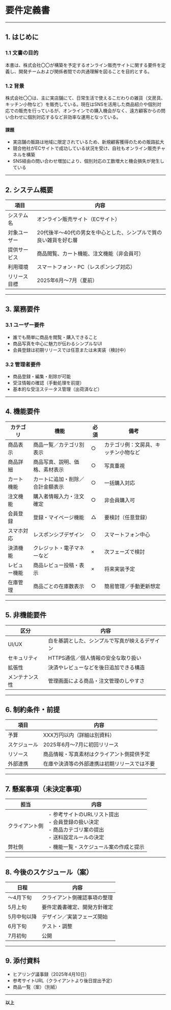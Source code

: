 # 要件定義書

---

## 1. はじめに

### 1.1 文書の目的
本書は、株式会社〇〇が構築を予定するオンライン販売サイトに関する要件を定義し、開発チームおよび関係者間での共通理解を図ることを目的とする。

### 1.2 背景
株式会社〇〇は、主に実店舗にて、日常生活で使えるこだわりの雑貨（文房具、キッチン小物など）を販売している。現在はSNSを活用した商品紹介や個別対応での販売を行っているが、オンラインでの購入機会がなく、遠方顧客からの問い合わせに個別対応するなど非効率な運用となっている。

#### 課題
- 実店舗の販路は地域に限定されているため、新規顧客獲得のための販路拡大
- 競合他社がECサイトで成功している状況を受け、自社もオンライン販売チャネルを構築
- SNS経由の問い合わせ増加により、個別対応の工数増大と機会損失が発生している

---

## 2. システム概要

| 項目 | 内容 |
|------|------|
| システム名 | オンライン販売サイト（ECサイト） |
| 対象ユーザー | 20代後半～40代の男女を中心とした、シンプルで質の良い雑貨を好む層 |
| 提供サービス | 商品閲覧、カート機能、注文機能（非会員可） |
| 利用環境 | スマートフォン・PC（レスポンシブ対応） |
| リリース目標 | 2025年6月〜7月（夏前） |

---

## 3. 業務要件

### 3.1 ユーザー要件

- 誰でも簡単に商品を閲覧・購入できること  
- 商品写真を中心に魅力が伝わるシンプルなUI  
- 会員登録は初期リリースでは任意または未実装（検討中）

### 3.2 管理者要件

- 商品登録・編集・削除が可能  
- 受注情報の確認（手動処理を前提）  
- 基本的な受注ステータス管理（出荷済など）

---

## 4. 機能要件

| カテゴリ | 機能 | 必須 | 備考 |
|----------|------|------|------|
| 商品表示 | 商品一覧／カテゴリ別表示 | ○ | カテゴリ例：文房具、キッチン小物など |
| 商品詳細 | 商品写真、説明、価格、素材表示 | ○ | 写真重視 |
| カート機能 | カートに追加・削除／合計金額表示 | ○ | 一括購入対応 |
| 注文機能 | 購入者情報入力・注文確定 | ○ | 非会員購入可 |
| 会員登録 | 登録・マイページ機能 | △ | 要検討（任意登録） |
| スマホ対応 | レスポンシブデザイン | ○ | スマートフォン中心 |
| 決済機能 | クレジット・電子マネーなど | × | 次フェーズで検討 |
| レビュー機能 | 商品レビュー投稿・表示 | × | 将来実装予定 |
| 在庫管理 | 商品ごとの在庫数表示 | ○ | 簡易管理／手動更新想定 |

---

## 5. 非機能要件

| 区分 | 内容 |
|------|------|
| UI/UX | 白を基調とした、シンプルで写真が映えるデザイン |
| セキュリティ | HTTPS通信／個人情報の安全な取り扱い |
| 拡張性 | 決済やレビューなどを後日追加できる構造 |
| メンテナンス性 | 管理画面による商品・注文管理のしやすさ |

---

## 6. 制約条件・前提

| 項目 | 内容 |
|------|------|
| 予算 | XXX万円以内（詳細は別資料） |
| スケジュール | 2025年6月〜7月に初回リリース |
| リソース | 商品情報・写真素材はクライアント側提供予定 |
| 外部連携 | 在庫や決済等の外部連携は初期リリースでは不要 |

---

## 7. 懸案事項（未決定事項）

| 担当 | 内容 |
|------|------|
| クライアント側 | - 参考サイトのURLリスト提出<br>- 会員登録の扱い決定<br>- 商品カテゴリ案の提出<br>- 送料設定ルールの決定 |
| 弊社側 | - 機能一覧・スケジュール案の作成と提示 |

---

## 8. 今後のスケジュール（案）

| 日程 | 内容 |
|------|------|
| ～4月下旬 | クライアント側確認事項の整理 |
| 5月上旬 | 要件定義書確定、開発方針確定 |
| 5月中旬以降 | デザイン／実装フェーズ開始 |
| 6月下旬 | テスト・調整 |
| 7月初旬 | 公開 |

---

## 9. 添付資料

- ヒアリング議事録（2025年4月10日）  
- 参考サイトURL（クライアントより後日提出予定）  
- 商品一覧（案）（別紙）

---

**以上**